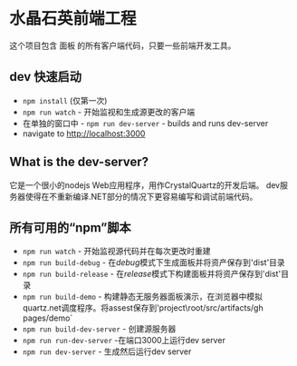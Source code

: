 ﻿# 水晶石英前端工程

这个项目包含 面板 的所有客户端代码，只要一些前端开发工具。

## dev 快速启动

- `npm install` (仅第一次)
- `npm run watch` - 开始监视和生成源更改的客户端
- 在单独的窗口中 - `npm run dev-server` - builds and runs dev-server
- navigate to [http://localhost:3000](http://localhost:3000)

## What is the dev-server?

它是一个很小的nodejs Web应用程序，用作CrystalQuartz的开发后端。
dev服务器使得在不重新编译.NET部分的情况下更容易编写和调试前端代码。

## 所有可用的“npm”脚本

- `npm run watch` - 开始监视源代码并在每次更改时重建
- `npm run build-debug` - 在*debug*模式下生成面板并将资产保存到'dist'目录
- `npm run build-release` - 在*release*模式下构建面板并将资产保存到'dist'目录
- `npm run build-demo` - 构建静态无服务器面板演示，在浏览器中模拟quartz.net调度程序。将assest保存到'project\root/src/artifacts/gh pages/demo`
- `npm run build-dev-server` - 创建源服务器
- `npm run run-dev-server` -在端口3000上运行dev server
- `npm run dev-server` - 生成然后运行dev server